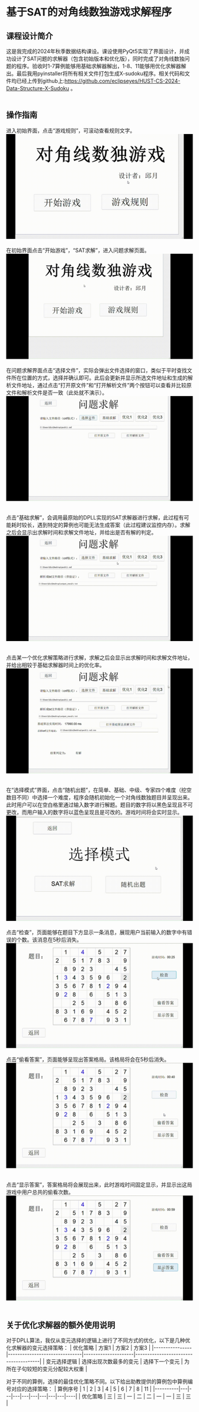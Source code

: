 # 基于SAT的对角线数独游戏求解程序

## 课程设计简介
这是我完成的2024年秋季数据结构课设。课设使用PyQt5实现了界面设计，并成功设计了SAT问题的求解器（包含初始版本和优化版），同时完成了对角线数独问题的程序。验收时1-7算例能够用基础求解器解出，1-8、11能够用优化求解器解出。最后我用pyinstaller将所有相关文件打包生成X-sudoku程序。相关代码和文件均已经上传到github上:https://github.com/eclipseyes/HUST-CS-2024-Data-Structure-X-Sudoku 。
<br>
<br>
## 操作指南
进入初始界面，点击“游戏规则”，可滚动查看规则文字。
![示例 1](./manual_gif/1.gif)
<br>
<br>
在初始界面点击“开始游戏”，“SAT求解”，进入问题求解页面。
![示例 2](./manual_gif/2.gif)
<br>
<br>
在问题求解界面点击“选择文件”，实际会弹出文件选择的窗口，类似于平时查找文件所在位置的方式，选择并确认即可。此后会更新并显示所选文件地址和生成的解析文件地址，通过点击“打开原文件”和“打开解析文件”两个按钮可以查看并比较原文件和解析文件是否一致（此处就不演示）。
![示例 3](./manual_gif/3.gif)
<br>
<br>

点击“基础求解”，会调用最原始的DPLL实现的SAT求解器进行求解，此过程有可能耗时较长，遇到特定的算例也可能无法生成答案（此过程建议监控内存）。求解之后会显示出求解时间和求解文件地址，并给出是否有解的判定。
![示例 4](./manual_gif/4.gif)
<br>
<br>

点击某一个优化求解策略进行求解，求解之后会显示出求解时间和求解文件地址，并给出相较于基础求解器时间上的优化率。
![示例 5](./manual_gif/5.gif)
<br>
<br>

在“选择模式”界面，点击“随机出题”，在简单、基础、中级、专家四个难度（挖空数目不同）中选择一个难度，程序会随机初始化一个对角线数独题目并呈现出来。此时用户可以在空白格里通过输入数字进行解题。题目的数字将以黑色呈现且不可更改，而用户输入的数字将以蓝色呈现且是可改的。游戏时间将会实时显示。
![示例 6](./manual_gif/6.gif)
<br>
<br>
点击“检查”，页面能够在题目下方显示一条消息，展现用户当前输入的数字中有错误的个数。该消息在5秒后消失。
![示例 7](./manual_gif/7.gif)
<br>
<br>
点击“偷看答案”，页面能够呈现出答案格局。该格局将会在5秒后消失。
![示例 8](./manual_gif/8.gif)
<br>
<br>

点击“显示答案”，答案格局将会展现出来，此时游戏时间固定显示，并显示出这局游戏中用户总共的偷看次数。
![示例 9](./manual_gif/9.gif)
<br>
<br>
## 关于优化求解器的额外使用说明
对于DPLL算法，我仅从变元选择的逻辑上进行了不同方式的优化，以下是几种优化求解器的变元选择策略：
| 优化策略       | 方案1                         | 方案2               | 方案3                                |
|----------------|-------------------------------|---------------------|--------------------------------------|
| 变元选择逻辑   | 选择出现次数最多的变元         | 选择下一个变元      | 为所在子句较短的变元分配较大权重     |


对于不同的算例，选择的最佳优化策略不同。以下给出助教提供的算例包中算例编号对应的选择策略：
| 算例序号 | 1 | 2 | 3 | 4 | 5 | 6 | 7 | 8 | 11 |
|----------|---|---|---|---|---|---|---|---|----|
| 优化策略 | 三 | 三 | 一 | 二 | 二 | 一 | 一 | 三 | 三  |


